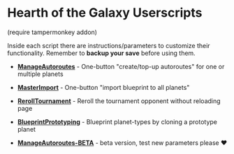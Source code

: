 
# Hearth of the Galaxy Userscripts

(require tampermonkey addon)

Inside each script there are instructions/parameters to customize their functionality.
Remember to **backup your save** before using them.

* [**ManageAutoroutes**](https://github.com/gfrancini/HotG/raw/master/scripts/ManageAutoroutes.user.js) - One-button "create/top-up autoroutes" for one or multiple planets
* [**MasterImport**](https://github.com/gfrancini/HotG/raw/master/scripts/MasterImport.user.js) - One-button "import blueprint to all planets"
* [**RerollTournament**](https://github.com/gfrancini/HotG/raw/master/scripts/RerollTournament.user.js) - Reroll the tournament opponent without reloading page
* [**BlueprintPrototyping**](https://github.com/gfrancini/HotG/raw/master/scripts/BlueprintPrototyping.user.js) - Blueprint planet-types by cloning a prototype planet

* [**ManageAutoroutes-BETA**](https://github.com/gfrancini/HotG/raw/betas/scripts/ManageAutoroutes.user.js) - beta version, test new parameters please :heart: